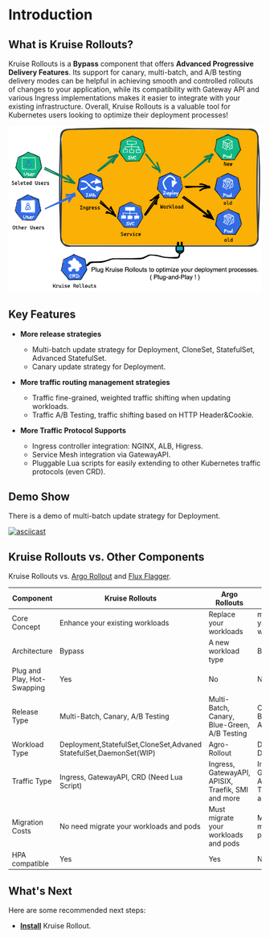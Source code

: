 # Introduction

## What is Kruise Rollouts? 
Kruise Rollouts is a **Bypass** component that offers **Advanced Progressive Delivery Features**.
Its support for canary, multi-batch, and A/B testing delivery modes can be helpful in achieving smooth and controlled rollouts of changes to your application, while its compatibility with Gateway API and various Ingress implementations makes it easier to integrate with your existing infrastructure. Overall, Kruise Rollouts is a valuable tool for Kubernetes users looking to optimize their deployment processes!

![kruise-rollout-intro](../static/img/rollouts/intro.png)

## Key Features
- **More release strategies**
  - Multi-batch update strategy for Deployment, CloneSet, StatefulSet, Advanced StatefulSet.
  - Canary update strategy for Deployment.

- **More traffic routing management strategies**
  - Traffic fine-grained, weighted traffic shifting when updating workloads.
  - Traffic A/B Testing, traffic shifting based on HTTP Header&Cookie.
  
- **More Traffic Protocol Supports**
  - Ingress controller integration: NGINX, ALB, Higress.
  - Service Mesh integration via GatewayAPI.
  - Pluggable Lua scripts for easily extending to other Kubernetes traffic protocols (even CRD).

## Demo Show
There is a demo of multi-batch update strategy for Deployment.

[![asciicast](https://asciinema.org/a/Y2NKlhg2hfqsmzVYqiTypiULC.svg)](https://asciinema.org/a/Y2NKlhg2hfqsmzVYqiTypiULC)

## Kruise Rollouts vs. Other Components

Kruise Rollouts vs. [Argo Rollout](https://argoproj.github.io/rollouts/) and [Flux Flagger](https://fluxcd.io/flagger/).

| Component                   | **Kruise Rollouts**                                                | Argo Rollouts                                      | Flux Flagger                                       |
|-----------------------------|--------------------------------------------------------------------|----------------------------------------------------|----------------------------------------------------|
| Core Concept                | Enhance your existing workloads                                    | Replace your workloads                             | manage your workloads                              |
| Architecture                | Bypass                                                             | A new workload type                                | Bypass                                             |
| Plug and Play, Hot-Swapping | Yes                                                                | No                                                 | No                                                 |
| Release Type                | Multi-Batch, Canary, A/B Testing                                   | Multi-Batch, Canary, Blue-Green, A/B Testing       | Canary, Blue-Green, A/B Testing                    |
| Workload Type               | Deployment,StatefulSet,CloneSet,Advaned StatefulSet,DaemonSet(WIP) | Agro-Rollout                                       | Deployment. DaemonSet                              | 
| Traffic Type                | Ingress, GatewayAPI, CRD (Need Lua Script)                         | Ingress, GatewayAPI, APISIX, Traefik, SMI and more | Ingress, GatewayAPI, APISIX, Traefik, SMI and more |
| Migration Costs             | No need migrate your workloads and pods                            | Must migrate your workloads and pods               | Must migrate your pods                             | 
| HPA compatible              | Yes                                                                | Yes                                                | No                                                 |

## What's Next
Here are some recommended next steps:
- **[Install](rollouts/installation.md)** Kruise Rollout.
